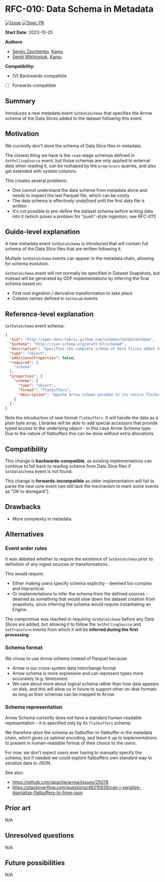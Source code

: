 # RFC-010: Data Schema in Metadata

[![Issue](https://img.shields.io/github/issues/detail/state/kamu-data/open-data-fabric/62?label=Issue)](https://github.com/kamu-data/open-data-fabric/issues/55)
[![Spec PR](https://img.shields.io/github/pulls/detail/state/kamu-data/open-data-fabric/63?label=PR)](https://github.com/kamu-data/open-data-fabric/pull/63)

**Start Date**: 2023-10-25

**Authors**:
- [Sergiy Zaychenko](mailto:sergiy.zaychenko@kamu.dev), [Kamu](https://kamu.dev)
- [Sergii Mikhtoniuk](mailto:sergii.mikhtoniuk@kamu.dev), [Kamu](https://kamu.dev)


**Compatibility**:
- [V] Backwards-compatible
- [ ] Forwards-compatible

## Summary
Introduces a new metadata event `SetDataSchema` that specifies the Arrow schema of the Data Slices added to the dataset following this event.

## Motivation
We currently don't store the schema of Data Slice files in metadata.

The closest thing we have is the `read`-stage schemas defined in `SetPollingSource` event, but those schemas are only applied to external data when reading it, can be reshaped by the `preprocess` queries, and also get extended with system columns.

This creates several problems:
- One cannot understand the data schema from metadata alone and needs to inspect the last Parquet file, which can be costly
- The data schema is effectively *undefined* until the first data file is written
- It's not possible to pre-define the dataset schema before writing data into it (which poses a problem for "push"-style ingestion, see RFC-011)

## Guide-level explanation
A new metadata event `SetDataSchema` is introduced that will contain full schema of the Data Slice files that are written following it.

Multiple `SetDataSchema` events can appear in the metadata chain, allowing for schema evolution.

`SetDataSchema` event will not normally be specified in Dataset Snapshots, but instead will be generated by ODF implementations by inferring the final schema based on:
- First root ingestion / derivative transformation to take place
- Column names defined in `SetVocab` events

## Reference-level explanation

`SetDataSchema` event schema:

```json
{
  "$id": "http://open-data-fabric.github.com/schemas/SetDataSchema",
  "$schema": "http://json-schema.org/draft-07/schema#",
  "description": "Specifies the complete schema of Data Slices added to the Dataset following this event.",
  "type": "object",
  "additionalProperties": false,
  "required": [
    "schema"
  ],
  "properties": {
    "schema": {
      "type": "object",
      "format": "flatbuffers",
      "description": "Apache Arrow schema encoded in its native flatbuffers representation."
    }
  }
}
```

Note the introduction of new format `flatbuffers`. It will handle the data as a plain byte array. Libraries will be able to add special accessors that provide typed access to the underlying object - in this case Arrow Schema type. Due to the nature of flatbuffers this can be done without extra allocations.

## Compatibility
This change is **backwards-compatible**, as existing implementations can continue to fall back to reading schema from Data Slice files if `SetDataSchema` event is not found. 

This change is **forwards-incompatible** as older implementation will fail to parse the new core event (we still lack the mechanism to mark some events as "OK to disregard").

## Drawbacks
- More complexity in metadata

## Alternatives

### Event order rules
It was debated whether to require the existence of `SetDataSchema` prior to definition of any ingest sources or transformations.

This would require:
- Either making users specify schema explicitly - deemed too complex and impractical.
- Or implementations to infer the schema from the defined sources - deemed as something that would slow down the dataset creation from snapshots, since inferring the schema would require instantiating an Engine.

The compromise was reached in requiring `SetDataSchema` before any Data Slices are added, but allowing it to follow the `SetPollingSource` and `SetTransform` events from which it will be **inferred during the first processing**.

### Schema format
We chose to use Arrow schema instead of Parquet because:
- Arrow is our cross-system data interchange format
- Arrow schema is more expressive and can represent types more accurately (e.g. timezones)
- We care about more about logical schema rather than how data appears on disk, and this will allow us in future to support other on-disk formats as long as their schemas can be mapped to Arrow.

### Schema representation
Arrow Schema currently does not have a standard human-readable representation - it is specified only by its `flatbuffers` schema.

We therefore store the schema as flatbuffer-in-flatbuffer in the metadata chain, which gives us optimal encoding, and leave it up to implementations to present in human-readable format of their choice to the users.

For now, we don't expect users ever having to manually specify the schema, but if needed we could explore flatbuffers own standard way to serialize data to JSON.

See also:
- https://github.com/apache/arrow/issues/25078
- https://stackoverflow.com/questions/48215929/can-i-serialize-dserialize-flatbuffers-to-from-json

## Prior art
N/A

## Unresolved questions
N/A

## Future possibilities
N/A
